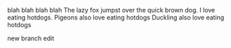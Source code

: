 blah blah blah blah 
The lazy fox jumpst over the quick brown dog. 
I love eating hotdogs. 
Pigeons also love eating hotdogs
Duckling also love eating hotdogs

new branch edit

